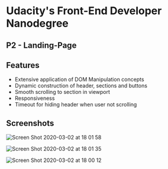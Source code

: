# Udacity's Front-End Developer Nanodegree

## P2 - Landing-Page 

## Features

- Extensive application of DOM Manipulation concepts
- Dynamic construction of header, sections and buttons
- Smooth scrolling to section in viewport
- Responsiveness
- Timeout for hiding header when user not scrolling

## Screenshots

![Screen Shot 2020-03-02 at 18 01 58](https://user-images.githubusercontent.com/44209758/75717490-f9e83b80-5caf-11ea-94c1-54693daeed8c.png)

![Screen Shot 2020-03-02 at 18 01 35](https://user-images.githubusercontent.com/44209758/75717502-feacef80-5caf-11ea-8e6e-5228e5f14e8d.png)

![Screen Shot 2020-03-02 at 18 00 12](https://user-images.githubusercontent.com/44209758/75717507-0076b300-5cb0-11ea-92ac-bb1f4dc6c1c9.png)
